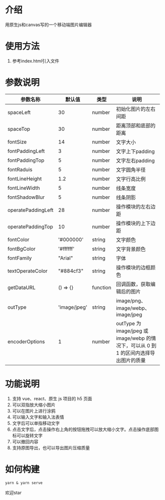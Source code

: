# 介绍
用原生js和canvas写的一个移动端图片编辑器

# 使用方法
1. 参考index.html引入文件

# 参数说明
| 参数名称 | 默认值 | 类型 | 说明 |
|---------|-------|------|------|
| spaceLeft | 30 | number | 初始化图片的左右间距 |
| spaceTop | 30 | number | 距离顶部和底部的距离 |
| fontSize | 14 | number | 文字大小 |
| fontPaddingLeft | 3 | number | 文字上下padding |
| fontPaddingTop | 5 | number | 文字左右padding |
| fontRaduis | 5 | number | 文字圆角半径 |
| fontLineHeight | 1.2 | number | 文字行高比例 |
| fontLineWidth | 5 | number | 线条宽度 |
| fontShadowBlur | 5 | number | 线条阴影 |
| operatePaddingLeft | 28 | number | 操作模块的左右边距 |
| operatePaddingTop | 10 | number | 操作模块的上下边距 |
| fontColor | '#000000' | string | 文字颜色 |
| fontBgColor | '#ffffff' | string | 文字背景颜色 |
| fontFamily | "Arial" | string | 字体 |
| textOperateColor | "#884cf3" | string | 操作模块的边框颜色 |
| getDataURL | () => {} | function | 回调函数，获取编辑后的图片 |
| outType | 'image/jpeg' | string | image/png、image/webp、image/jpeg |
| encoderOptions | 1 | number | outType 为 image/jpeg 或 image/webp 的情况下，可以从 0 到 1 的区间内选择导出图片的质量 |

# 功能说明
1. 支持 vue、react、原生 js 项目的 h5 页面
1. 可以双指放大缩小图片
2. 可以在图片上进行涂鸦
3. 可以输入文字和输入法表情
4. 文字后可以单指移动文字
5. 点击文字后，点击操作右上角的按钮拖拽可以放大缩小文字。点击操作底部图标可以旋转文字
6. 可以撤回内容
7. 支持原图导出，也可以导出图片压缩质量

# 如何构建

```shell
yarn & yarn serve
```

欢迎star
